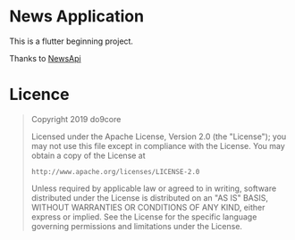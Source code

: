 # News Application

This is a flutter beginning project.

Thanks to [NewsApi](https://newsapi.org)

# Licence

> Copyright 2019 do9core
> 
> Licensed under the Apache License, Version 2.0 (the "License");
you may not use this file except in compliance with the License.
You may obtain a copy of the License at
>
>     http://www.apache.org/licenses/LICENSE-2.0
>
> Unless required by applicable law or agreed to in writing, software
distributed under the License is distributed on an "AS IS" BASIS,
WITHOUT WARRANTIES OR CONDITIONS OF ANY KIND, either express or implied.
See the License for the specific language governing permissions and
limitations under the License.
